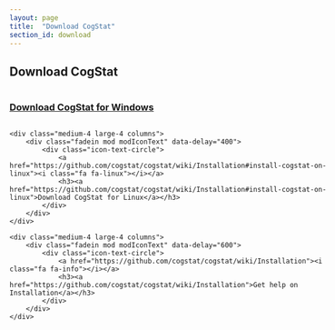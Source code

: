 ```yaml
---
layout: page
title:  "Download CogStat"
section_id: download
---
```

<div class='four spacing'></div>

## Download CogStat

<div class='four spacing'></div>

<div class="row" style="width: 60vw">
    <div class="medium-4 large-4 columns">
        <div class="fadein mod modIconText" data-delay="200">
            <div class="icon-text-circle">
                <a href="https://docs.google.com/forms/d/e/1FAIpQLSfHOGE3O-L2g9XihSHj-bvWDLJnYMot-moWhZ1jgbXcKHMFqg/viewform"><i class="fa fa-windows"></i></a>
                <h3><a href="https://docs.google.com/forms/d/e/1FAIpQLSfHOGE3O-L2g9XihSHj-bvWDLJnYMot-moWhZ1jgbXcKHMFqg/viewform">Download CogStat for Windows</a></h3>
            </div>
        </div>
    </div>
    
    <div class="medium-4 large-4 columns">
        <div class="fadein mod modIconText" data-delay="400">
            <div class="icon-text-circle">
                <a href="https://github.com/cogstat/cogstat/wiki/Installation#install-cogstat-on-linux"><i class="fa fa-linux"></i></a>
                <h3><a href="https://github.com/cogstat/cogstat/wiki/Installation#install-cogstat-on-linux">Download CogStat for Linux</a></h3>
            </div>
        </div>
    </div>
    
    <div class="medium-4 large-4 columns">
        <div class="fadein mod modIconText" data-delay="600">
            <div class="icon-text-circle">
                <a href="https://github.com/cogstat/cogstat/wiki/Installation"><i class="fa fa-info"></i></a>
                <h3><a href="https://github.com/cogstat/cogstat/wiki/Installation">Get help on Installation</a></h3>
            </div>
        </div>
    </div>
</div>

<div class='four spacing'></div>